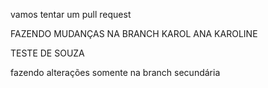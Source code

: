 
vamos tentar um pull request

FAZENDO MUDANÇAS NA BRANCH KAROL
ANA KAROLINE 

TESTE DE SOUZA


fazendo alterações somente na branch secundária
